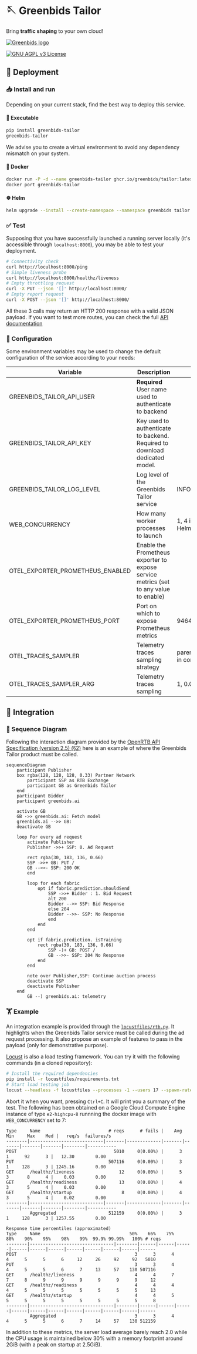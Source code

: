 
# 🪡 Greenbids Tailor

Bring **traffic shaping** to your own cloud!

[![Greenbids logo](https://www.greenbids.ai/wp-content/uploads/2023/11/greenbids-logo.svg)](https://www.greenbids.ai)

[![GNU AGPL v3 License](https://img.shields.io/badge/license-GNU%20AGPL%20v3-blue.svg)](http://www.gnu.org/licenses/agpl-3.0)

## 🚀 Deployment

### 📥 Install and run

Depending on your current stack, find the best way to deploy this service.

#### 🐍 Executable

```bash
pip install greenbids-tailor
greenbids-tailor
```

We advise you to create a virtual environment to avoid any dependency mismatch on your system.

#### 🐳 Docker

```bash
docker run -P -d --name greenbids-tailor ghcr.io/greenbids/tailor:latest
docker port greenbids-tailor
```

#### ☸ Helm

```bash
helm upgrade --install --create-namespace --namespace greenbids tailor oci://ghcr.io/greenbids/charts/tailor
```

### ✅ Test

Supposing that you have successfully launched a running server locally (it's accessible through `localhost:8000`), you may be able to test your deployment.

```bash
# Connectivity check
curl http://loculhost:8000/ping
# Simple liveness probe
curl http://localhost:8000/healthz/liveness
# Empty throttling request
curl -X PUT --json '[]' http://localhost:8000/
# Empty report request
curl -X POST --json '[]' http://localhost:8000/
```

All these 3 calls may return an HTTP 200 response with a valid JSON payload.
If you want to test more routes, you can check the full [API documentation](https://greenbids.github.io/greenbids-tailor-external/)

### 🔧 Configuration

Some environment variables may be used to change the default configuration of the service according to your needs:

| Variable                         | Description                                                                           | Default                                |
|----------------------------------|---------------------------------------------------------------------------------------|----------------------------------------|
| GREENBIDS_TAILOR_API_USER        | **Required** User name used to authenticate to backend                                |                                        |
| GREENBIDS_TAILOR_API_KEY         | Key used to authenticate to backend. Required to download dedicated model.            |                                        |
| GREENBIDS_TAILOR_LOG_LEVEL       | Log level of the Greenbids Tailor service                                             | INFO                                   |
| WEB_CONCURRENCY                  | How many worker processes to launch                                                   | 1, 4 in Docker, 1 in the Helm chart    |
| OTEL_EXPORTER_PROMETHEUS_ENABLED | Enable the Prometheus exporter to expose service metrics (set to any value to enable) |                                        |
| OTEL_EXPORTER_PROMETHEUS_PORT    | Port on which to expose Prometheus metrics                                            | 9464                                   |
| OTEL_TRACES_SAMPLER              | Telemetry traces sampling strategy                                                    | parentbased_traceidratio in containers |
| OTEL_TRACES_SAMPLER_ARG          | Telemetry traces sampling                                                             | 1, 0.0001 in containers                |

## 🍱 Integration

### 🔄 Sequence Diagram

Following the interaction diagram provided by the [OpenRTB API Specification (version 2.5) (§2)](https://www.iab.com/wp-content/uploads/2016/03/OpenRTB-API-Specification-Version-2-5-FINAL.pdf) here is an example of where the Greenbids Tailor product must be called.

```mermaid
sequenceDiagram
    participant Publisher
    box rgba(128, 128, 128, 0.33) Partner Network
        participant SSP as RTB Exchange
        participant GB as Greenbids Tailor
    end
    participant Bidder
    participant greenbids.ai

    activate GB
    GB ->> greenbids.ai: Fetch model
    greenbids.ai -->> GB: 
    deactivate GB

    loop For every ad request
        activate Publisher
        Publisher ->>+ SSP: 0. Ad Request

        rect rgba(30, 183, 136, 0.66)
        SSP ->>+ GB: PUT /
        GB -->>- SSP: 200 OK
        end

        loop for each fabric
            opt if fabric.prediction.shouldSend
                SSP ->>+ Bidder : 1. Bid Request
                alt 200
                Bidder -->> SSP: Bid Response
                else 204
                Bidder -->>- SSP: No Response
                end
            end
        end

        opt if fabric.prediction. isTraining
            rect rgba(30, 183, 136, 0.66)
                SSP -)+ GB: POST /
                GB -->>- SSP: 204 No Response
            end
        end

        note over Publisher,SSP: Continue auction process
        deactivate SSP
        deactivate Publisher
    end
        GB --) greenbids.ai: telemetry
```

### 🏋️ Example

An integration example is provided through the [`locustfiles/rtb.py`](https://github.com/greenbids/greenbids-tailor-external/blob/main/locustfiles/rtb.py#L8).
It highlights when the Greenbids Tailor service must be called during the ad request processing.
It also propose an example of features to pass in the payload (only for demonstrative purpose).

[Locust](https://locust.io/) is also a load testing framework. You can try it with the following commands (in a cloned repository):

```bash
# Install the required dependencies
pip install -r locustfiles/requirements.txt
# Start load testing job
locust --headless -f locustfiles --processes -1 --users 17 --spawn-rate 4 -H http://localhost:8000
```

Abort it when you want, pressing `Ctrl+C`.
It will print you a summary of the test.
The following has been obtained on a Google Cloud Compute Engine instance of type `e2-highcpu-8` runnning the docker image with `WEB_CONCURRENCY` set to 7:

```text
Type     Name                          # reqs      # fails |    Avg     Min     Max    Med |   req/s  failures/s
--------|----------------------------|-------|-------------|-------|-------|-------|-------|--------|-----------
POST                                     5010     0(0.00%) |      3       1      92      3 |   12.30        0.00
PUT                                    507116     0(0.00%) |      3       1     128      3 | 1245.16        0.00
GET      /healthz/liveness                 12     0(0.00%) |      5       3       8      4 |    0.03        0.00
GET      /healthz/readiness                13     0(0.00%) |      4       3       5      4 |    0.03        0.00
GET      /healthz/startup                   8     0(0.00%) |      4       3       5      4 |    0.02        0.00
--------|----------------------------|-------|-------------|-------|-------|-------|-------|--------|-----------
         Aggregated                    512159     0(0.00%) |      3       1     128      3 | 1257.55        0.00

Response time percentiles (approximated)
Type     Name                                  50%    66%    75%    80%    90%    95%    98%    99%  99.9% 99.99%   100% # reqs
--------|--------------------------------|--------|------|------|------|------|------|------|------|------|------|------|------
POST                                             3      3      4      4      5      5      6     12     26     92     92   5010
PUT                                              3      3      4      4      5      5      6      7     13     57    130 507116
GET      /healthz/liveness                       4      4      7      7      8      9      9      9      9      9      9     12
GET      /healthz/readiness                      4      4      4      4      5      5      5      5      5      5      5     13
GET      /healthz/startup                        4      4      5      5      5      5      5      5      5      5      5      8
--------|--------------------------------|--------|------|------|------|------|------|------|------|------|------|------|------
         Aggregated                              3      3      4      4      5      5      6      7     14     57    130 512159
```

In addition to these metrics, the server load average barely reach 2.0 while the CPU usage is maintained below 30% with a memory footprint around 2GiB (with a peak on startup at 2.5GiB).
